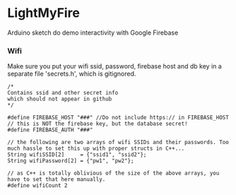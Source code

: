 # LightMyFire
Arduino sketch do demo interactivity with Google Firebase


### Wifi
Make sure you put your wifi ssid, password, firebase host and db key in a separate file 'secrets.h', which is gitignored.

```
/*
Contains ssid and other secret info
which should not appear in github
*/

#define FIREBASE_HOST "###" //Do not include https:// in FIREBASE_HOST
// this is NOT the firebase key, but the database secret!
#define FIREBASE_AUTH "###"

// the following are two arrays of wifi SSIDs and their passwords. Too much hassle to set this up with proper structs in C++...
String wifiSSID[2]     = {"ssid1", "ssid2"};
String wifiPassword[2] = {"pw1", "pw2"};

// as C++ is totally oblivious of the size of the above arrays, you have to set that here manually.
#define wifiCount 2

```